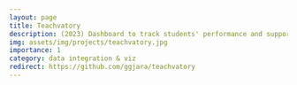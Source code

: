 ```yaml
---
layout: page
title: Teachvatory
description: (2023) Dashboard to track students' performance and support teaching. Used by Dan Levy at the Harvard Kennedy School. Developed on R Shiny. Integrations with Google Files API, and authentication system.
img: assets/img/projects/teachvatory.jpg
importance: 1
category: data integration & viz
redirect: https://github.com/ggjara/teachvatory
---
```

